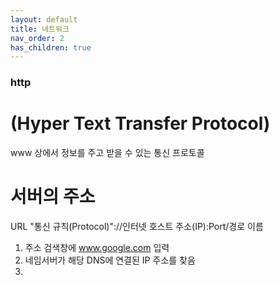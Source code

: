 ```yaml
---
layout: default
title: 네트워크
nav_order: 2
has_children: true
---
```


### http
# (Hyper Text Transfer Protocol)

www 상에서 정보를 주고 받을 수 있는 통신 프로토콜


# 서버의 주소
URL 
"통신 규칙(Protocol)"://인터넷 호스트 주소(IP):Port/경로 이름

1. 주소 검색창에 www.google.com 입력
2. 네임서버가 해당 DNS에 연결된 IP 주소를 찾음
3. 
